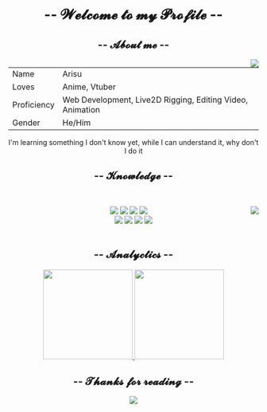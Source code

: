 <body>
  <center>
<h1 align="center">-- 𝓦𝓮𝓵𝓬𝓸𝓶𝓮 𝓽𝓸 𝓶𝔂 𝓟𝓻𝓸𝓯𝓲𝓵𝓮 --</h1>
<div>  
<h2 align="center">-- 𝓐𝓫𝓸𝓾𝓽 𝓶𝓮 --</h2>
  <div align="center">
<img src="https://64.media.tumblr.com/e1f1c97123ae217eb731500e502e0083/tumblr_n9dxcikmIU1qc9zfzo7_r1_250.gif" align="right">
  </div>
<table id="table_01" border="0px">
		<tr>
			<td>Name</td>
			<td>Arisu</td>
		</tr>
		<tr> 
			<td>Loves</td>
			<td>Anime, Vtuber</td>
		</tr>
		<tr>
			<td>Proficiency</td>
			<td>Web Development, Live2D Rigging, Editing Video, Animation</td>
		</tr>
		<tr>
			<td>Gender</td>
			<td>He/Him</td>
		</tr>
</table>
<p>I'm learning something I don't know yet, while I can understand it, why don't I do it </p>
</div>
<div>
<h2 align="center">-- 𝓚𝓷𝓸𝔀𝓵𝓮𝓭𝓰𝓮 --</h2>
 <br>
<p>
  <div align="center">
<img src="https://tenor.com/b1IH9.gif" align="right"/>
  </div>
</div>
<div>
<p align="center">
<img src="https://img.shields.io/badge/Adobe%20after%20affects-CF96FD?style=for-the-badge&logo=Adobe%20after%20effects&logoColor=white"/> 
<img src="https://img.shields.io/badge/Adobe%20Photoshop-31A8FF?style=for-the-badge&logo=Adobe%20Photoshop&logoColor=white">
<img src="https://img.shields.io/badge/html5%20-%23E34F26.svg?&style=for-the-badge&logo=html5&logoColor=white"/> 
<img src="https://img.shields.io/badge/css3%20-%231572B6.svg?&style=for-the-badge&logo=css3&logoColor=white"/><br>
<img src="https://img.shields.io/badge/PHP-777BB4?style=for-the-badge&logo=php&logoColor=white"/>
<img src="https://img.shields.io/badge/Python-14354C?style=for-the-badge&logo=python&logoColor=white"/>
<img src="https://img.shields.io/badge/javascript%20-%23323330.svg?&style=for-the-badge&logo=javascript&logoColor=%23F7DF1E"/>
<img src="https://img.shields.io/badge/git%20-%23F05033.svg?&style=for-the-badge&logo=git&logoColor=white"/> <br><br>
</p>
<div>  
<h2 align="center">-- 𝓐𝓷𝓪𝓵𝔂𝓬𝓽𝓲𝓬𝓼 --</h2>
<p align="center">
<a href="https://github.com/Arisutidesu">
  <img height="180em" src="https://github-readme-stats-eight-theta.vercel.app/api?username=Arisutidesu&show_icons=true&theme=algolia&include_all_commits=true&count_private=true"/>
  <img height="180em" src="https://github-readme-stats-eight-theta.vercel.app/api/top-langs/?username=Arisutidesu&layout=compact&langs_count=8&theme=algolia"/>
</a>
</p>
</div>
<div>
<h2 align="center">-- 𝓣𝓱𝓪𝓷𝓴𝓼 𝓯𝓸𝓻 𝓻𝓮𝓪𝓭𝓲𝓷𝓰 --</h2>
<div align="center">
<img src="https://tenor.com/cwyYZAc87Ja.gif"/>
</div>
<br>
</div>
</div>
    </center>
</body>

